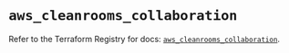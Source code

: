 # `aws_cleanrooms_collaboration`

Refer to the Terraform Registry for docs: [`aws_cleanrooms_collaboration`](https://registry.terraform.io/providers/hashicorp/aws/5.83.1/docs/resources/cleanrooms_collaboration).
